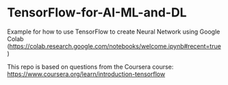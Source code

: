 # TensorFlow-for-AI-ML-and-DL
Example for how to use TensorFlow to create Neural Network using Google Colab (https://colab.research.google.com/notebooks/welcome.ipynb#recent=true)

This repo is based on questions from the Coursera course: https://www.coursera.org/learn/introduction-tensorflow 
